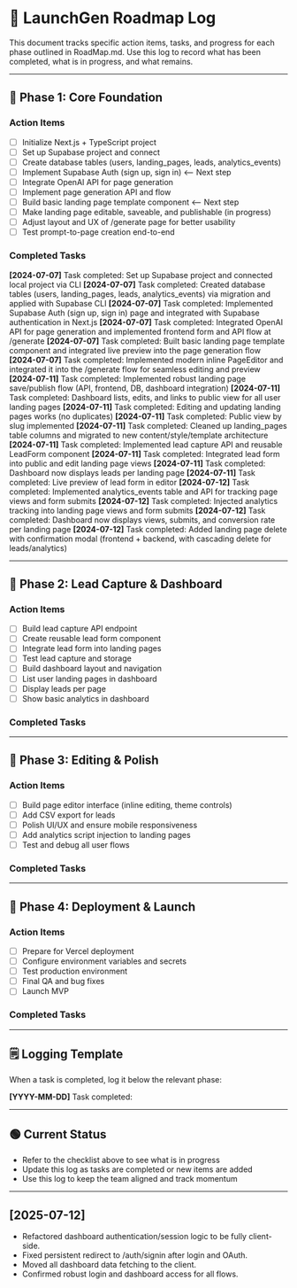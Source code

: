 # 📝 LaunchGen Roadmap Log

This document tracks specific action items, tasks, and progress for each phase outlined in RoadMap.md. Use this log to record what has been completed, what is in progress, and what remains.

---

## 📅 Phase 1: Core Foundation

### Action Items
- [ ] Initialize Next.js + TypeScript project
- [ ] Set up Supabase project and connect
- [ ] Create database tables (users, landing_pages, leads, analytics_events)
- [ ] Implement Supabase Auth (sign up, sign in)  <-- Next step
- [ ] Integrate OpenAI API for page generation
- [ ] Implement page generation API and flow
- [ ] Build basic landing page template component  <-- Next step
- [ ] Make landing page editable, saveable, and publishable (in progress)
- [ ] Adjust layout and UX of /generate page for better usability
- [ ] Test prompt-to-page creation end-to-end

### Completed Tasks
**[2024-07-07]** Task completed: Set up Supabase project and connected local project via CLI
**[2024-07-07]** Task completed: Created database tables (users, landing_pages, leads, analytics_events) via migration and applied with Supabase CLI
**[2024-07-07]** Task completed: Implemented Supabase Auth (sign up, sign in) page and integrated with Supabase authentication in Next.js
**[2024-07-07]** Task completed: Integrated OpenAI API for page generation and implemented frontend form and API flow at /generate
**[2024-07-07]** Task completed: Built basic landing page template component and integrated live preview into the page generation flow
**[2024-07-07]** Task completed: Implemented modern inline PageEditor and integrated it into the /generate flow for seamless editing and preview
**[2024-07-11]** Task completed: Implemented robust landing page save/publish flow (API, frontend, DB, dashboard integration)
**[2024-07-11]** Task completed: Dashboard lists, edits, and links to public view for all user landing pages
**[2024-07-11]** Task completed: Editing and updating landing pages works (no duplicates)
**[2024-07-11]** Task completed: Public view by slug implemented
**[2024-07-11]** Task completed: Cleaned up landing_pages table columns and migrated to new content/style/template architecture
**[2024-07-11]** Task completed: Implemented lead capture API and reusable LeadForm component
**[2024-07-11]** Task completed: Integrated lead form into public and edit landing page views
**[2024-07-11]** Task completed: Dashboard now displays leads per landing page
**[2024-07-11]** Task completed: Live preview of lead form in editor
**[2024-07-12]** Task completed: Implemented analytics_events table and API for tracking page views and form submits
**[2024-07-12]** Task completed: Injected analytics tracking into landing page views and form submits
**[2024-07-12]** Task completed: Dashboard now displays views, submits, and conversion rate per landing page
**[2024-07-12]** Task completed: Added landing page delete with confirmation modal (frontend + backend, with cascading delete for leads/analytics)

---

## 📅 Phase 2: Lead Capture & Dashboard

### Action Items
- [ ] Build lead capture API endpoint
- [ ] Create reusable lead form component
- [ ] Integrate lead form into landing pages
- [ ] Test lead capture and storage
- [ ] Build dashboard layout and navigation
- [ ] List user landing pages in dashboard
- [ ] Display leads per page
- [ ] Show basic analytics in dashboard

### Completed Tasks

---

## 📅 Phase 3: Editing & Polish

### Action Items
- [ ] Build page editor interface (inline editing, theme controls)
- [ ] Add CSV export for leads
- [ ] Polish UI/UX and ensure mobile responsiveness
- [ ] Add analytics script injection to landing pages
- [ ] Test and debug all user flows

### Completed Tasks

---

## 📅 Phase 4: Deployment & Launch

### Action Items
- [ ] Prepare for Vercel deployment
- [ ] Configure environment variables and secrets
- [ ] Test production environment
- [ ] Final QA and bug fixes
- [ ] Launch MVP

### Completed Tasks

---

## 🗒️ Logging Template

When a task is completed, log it below the relevant phase:

**[YYYY-MM-DD]** Task completed: <description>

---

## 🟢 Current Status
- Refer to the checklist above to see what is in progress
- Update this log as tasks are completed or new items are added
- Use this log to keep the team aligned and track momentum

---

## [2025-07-12]
- Refactored dashboard authentication/session logic to be fully client-side.
- Fixed persistent redirect to /auth/signin after login and OAuth.
- Moved all dashboard data fetching to the client.
- Confirmed robust login and dashboard access for all flows. 